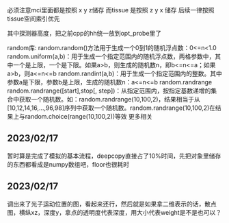 必须注意mci里面都是按照 x y z储存
而tissue 是按照 z y x 储存
后续一律按照tissue空间索引优先

其中探测器高度，把之前cpp的hh统一放到opt_probe里了

random库:
random.random()方法用于生成一个0到1的随机浮点数：0<=n<1.0
random.uniform(a,b)：用于生成一个指定范围内的随机浮点数，两格参数中，其中一个是上限，一个是下限。如果a>b，则生成的随机数n，即b<=n<=a；如果a>b，则a<=n<=b
random.randint(a,b)：用于生成一个指定范围内的整数。其中参数a是下限，参数b是上限，生成的随机数n：a<=n<=b
random.randrange
random.randrange([start],stop[, step])：从指定范围内，按指定基数递增的集合中获取一个随机数。如：random.randrange(10,100,2)，结果相当于从[10,12,14,16,…,96,98]序列中获取一个随机数。random.randrange(10,100,2)在结果上与random.choice(range(10,100,2))等效
更多相关

## 2023/02/17

暂时算是完成了模拟的基本流程，deepcopy直接占了10%时间，先把对象里储存的东西都看成是numpy数组吧，floor也很耗时

## 2023/02/17

调出来了光子运动位置的图，看起来还行，然后就是如果拿二维表示的话，散点图，横纵xz，深度y，拿点的透明度代表深度，用大小代表weight是不是也可以？